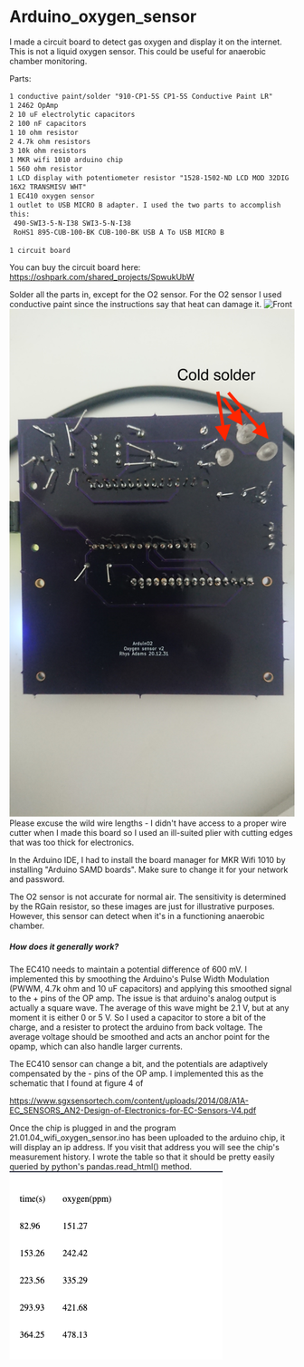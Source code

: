 # Arduino_oxygen_sensor

I made a circuit board to detect gas oxygen and display it on the internet. This is not a liquid oxygen sensor. This could be useful for anaerobic chamber monitoring.

Parts:
```
1 conductive paint/solder "910-CP1-5S CP1-5S Conductive Paint LR"
1 2462 OpAmp
2 10 uF electrolytic capacitors
2 100 nF capacitors
1 10 ohm resistor
2 4.7k ohm resistors
3 10k ohm resistors
1 MKR wifi 1010 arduino chip
1 560 ohm resistor
1 LCD display with potentiometer resistor "1528-1502-ND LCD MOD 32DIG 16X2 TRANSMISV WHT"
1 EC410 oxygen sensor
1 outlet to USB MICRO B adapter. I used the two parts to accomplish this:
 490-SWI3-5-N-I38 SWI3-5-N-I38
 RoHS1 895-CUB-100-BK CUB-100-BK USB A To USB MICRO B

1 circuit board
```
You can buy the circuit board here:
https://oshpark.com/shared_projects/SpwukUbW

Solder all the parts in, except for the O2 sensor. For the O2 sensor I used conductive paint since the instructions say that heat can damage it.
![Front](front.JPG "Front")
![Back](back.JPG "back")
Please excuse the wild wire lengths - I didn't have access to a proper wire cutter when I made this board so I used an ill-suited plier with cutting edges that was too thick for electronics.

In the Arduino IDE, I had to install the board manager for MKR Wifi 1010 by installing "Arduino SAMD boards". Make sure to change it for your network and password.

The O2 sensor is not accurate for normal air. The sensitivity is determined by the RGain resistor, so these images are just for illustrative purposes. However, this sensor can detect when it's in a functioning anaerobic chamber.

##### How does it generally work?
The EC410 needs to maintain a potential difference of 600 mV. I implemented this by smoothing the Arduino's Pulse Width Modulation (PWWM, 4.7k ohm and 10 uF capacitors) and applying this smoothed signal to the + pins of the OP amp. The issue is that arduino's analog output is actually a square wave. The average of this wave might be 2.1 V, but at any moment it is either 0 or 5 V. So I used a capacitor to store a bit of the charge, and a resister to protect the arduino from back voltage. The average voltage should be smoothed and acts an anchor point for the opamp, which can also handle larger currents. 

The EC410 sensor can change a bit, and the potentials are adaptively compensated by the - pins of the OP amp. I implemented this as the schematic that I found at figure 4 of

https://www.sgxsensortech.com/content/uploads/2014/08/A1A-EC_SENSORS_AN2-Design-of-Electronics-for-EC-Sensors-V4.pdf



Once the chip is plugged in and the program 21.01.04_wifi_oxygen_sensor.ino has been uploaded to the arduino chip, it will display an ip address. If you visit that address you will see the chip's measurement history. I wrote the table so that it should be pretty easily queried by python's pandas.read_html() method.
![Website](website.png "website")
